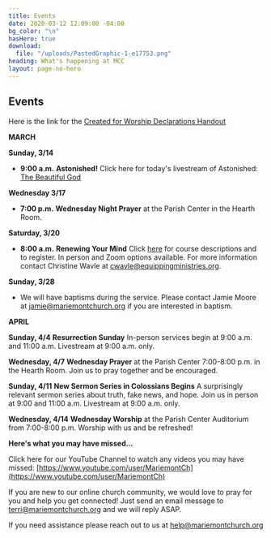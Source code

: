 ```yaml
---
title: Events
date: 2020-03-12 12:09:00 -04:00
bg_color: "\n"
hasHero: true
download:
  file: "/uploads/PastedGraphic-1-e17753.png"
heading: What's happening at MCC
layout: page-no-hero
---
```


## Events

Here is the link for the [Created for Worship Declarations Handout](https://drive.google.com/file/d/1bCTQeDUK1bBI30rwqdyiVlecur89yNSl/view?usp=sharing)

**MARCH**

**Sunday, 3/14**

* **9:00 a.m.** **Astonished!**
Click here for today's livestream of Astonished: [The Beautiful God](https://youtu.be/yFrAc74uOF4) 

**Wednesday 3/17** 

* **7:00 p.m.** **Wednesday Night Prayer** at the Parish Center in the Hearth Room.

**Saturday, 3/20**

* **8:00 a.m.** **Renewing Your Mind** Click [here](http://www.equippingministries.org/) for course descriptions and to register. In person and Zoom options available. For more information contact Christine Wavle at [cwavle@equippingministries.org](cwavle@equippingministries.org).

**Sunday, 3/28**

* We will have baptisms during the service. Please contact Jamie Moore at jamie@mariemontchurch.org if you are interested in baptism.

**APRIL**

**Sunday, 4/4** **Resurrection Sunday** In-person services begin at 9:00 a.m. and 11:00 a.m. Livestream at 9:00 a.m. only.

**Wednesday, 4/7** **Wednesday Prayer** at the Parish Center 7:00-8:00 p.m. in the Hearth Room. Join us to pray together and be encouraged.

**Sunday, 4/11** **New Sermon Series in Colossians Begins** 
A surprisingly relevant sermon series about truth, fake news, and hope. Join us in person at 9:00 and 11:00 a.m. Livestream at 9:00 a.m. only.

**Wednesday, 4/14** **Wednesday Worship** at the Parish Center Auditorium from 7:00-8:00 p.m. Worship with us and be refreshed!

**Here's what you may have missed...**

Click here for our YouTube Channel to watch any videos you may have missed:
[https://www.youtube.com/user/MariemontCh](https://www.youtube.com/user/MariemontCh)

If you are new to our online church community, we would love to pray for you and help you get connected! Just send an email message to [terri@mariemontchurch.org](http://terri@mariemontchurch.org) and we will reply ASAP.

If you need assistance please reach out to us at [help@mariemontchurch.org](http://help@mariemontchurch.org)

